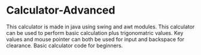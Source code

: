 # Calculator-Advanced
This calculator is made in java using swing and awt modules. This calculator can be used to perform basic calculation plus trigonomatric values. Key values and mouse pointer can both be used for input and backspace for clearance. Basic calculator code for beginners.
